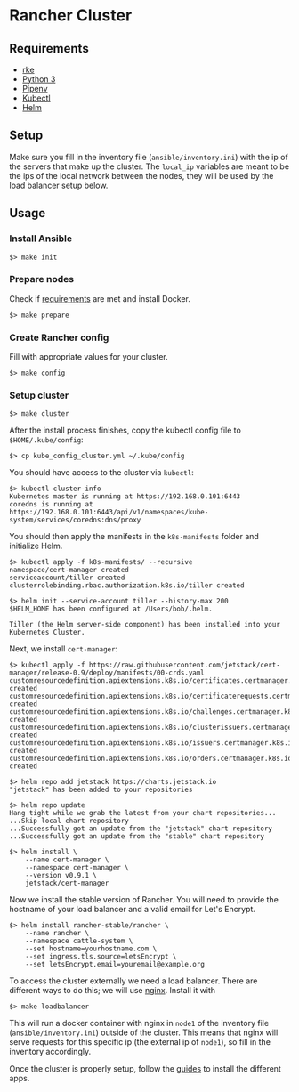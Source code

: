 # Rancher Cluster

## Requirements

- [rke](https://rancher.com/docs/rke/latest/en/installation/)
- [Python 3](https://www.python.org/downloads/)
- [Pipenv](https://pipenv-fork.readthedocs.io/en/latest/)
- [Kubectl](https://kubernetes.io/docs/tasks/tools/install-kubectl/)
- [Helm](https://helm.sh)

## Setup

Make sure you fill in the inventory file (`ansible/inventory.ini`) with the ip of the servers that make up the cluster. The `local_ip` variables are meant to be the ips of the local network between the nodes, they will be used by the load balancer setup below.

## Usage

### Install Ansible

```
$> make init
```

### Prepare nodes

Check if [requirements](https://rancher.com/docs/rke/latest/en/os/) are met and install Docker.

```
$> make prepare
```

### Create Rancher config

Fill with appropriate values for your cluster.

```
$> make config
```

### Setup cluster

```
$> make cluster
```

After the install process finishes, copy the kubectl config file to `$HOME/.kube/config`:

```
$> cp kube_config_cluster.yml ~/.kube/config
```

You should have access to the cluster via `kubectl`:

```
$> kubectl cluster-info
Kubernetes master is running at https://192.168.0.101:6443
coredns is running at https://192.168.0.101:6443/api/v1/namespaces/kube-system/services/coredns:dns/proxy
```

You should then apply the manifests in the `k8s-manifests` folder and initialize Helm.

```
$> kubectl apply -f k8s-manifests/ --recursive
namespace/cert-manager created
serviceaccount/tiller created
clusterrolebinding.rbac.authorization.k8s.io/tiller created

$> helm init --service-account tiller --history-max 200
$HELM_HOME has been configured at /Users/bob/.helm.

Tiller (the Helm server-side component) has been installed into your Kubernetes Cluster.
```

Next, we install `cert-manager`:

```
$> kubectl apply -f https://raw.githubusercontent.com/jetstack/cert-manager/release-0.9/deploy/manifests/00-crds.yaml
customresourcedefinition.apiextensions.k8s.io/certificates.certmanager.k8s.io created
customresourcedefinition.apiextensions.k8s.io/certificaterequests.certmanager.k8s.io created
customresourcedefinition.apiextensions.k8s.io/challenges.certmanager.k8s.io created
customresourcedefinition.apiextensions.k8s.io/clusterissuers.certmanager.k8s.io created
customresourcedefinition.apiextensions.k8s.io/issuers.certmanager.k8s.io created
customresourcedefinition.apiextensions.k8s.io/orders.certmanager.k8s.io created

$> helm repo add jetstack https://charts.jetstack.io
"jetstack" has been added to your repositories

$> helm repo update
Hang tight while we grab the latest from your chart repositories...
...Skip local chart repository
...Successfully got an update from the "jetstack" chart repository
...Successfully got an update from the "stable" chart repository

$> helm install \
    --name cert-manager \
    --namespace cert-manager \
    --version v0.9.1 \
    jetstack/cert-manager
```

Now we install the stable version of Rancher. You will need to provide the hostname of your load balancer and a valid email for Let's Encrypt.

```
$> helm install rancher-stable/rancher \
    --name rancher \
    --namespace cattle-system \
    --set hostname=yourhostname.com \
    --set ingress.tls.source=letsEncrypt \
    --set letsEncrypt.email=youremail@example.org
```

To access the cluster externally we need a load balancer. There are different ways to do this; we will use [nginx](https://www.nginx.com/). Install it with

```
$> make loadbalancer
```

This will run a docker container with nginx in `node1` of the inventory file (`ansible/inventory.ini`) outside of the cluster. This means that nginx will serve requests for this specific ip (the external ip of `node1`), so fill in the inventory accordingly.

Once the cluster is properly setup, follow the [guides](docs/README.md) to install the different apps.
